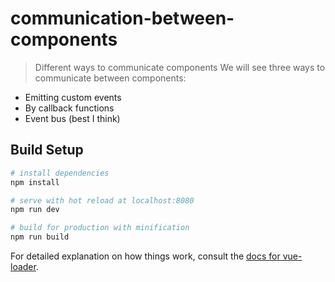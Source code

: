 # communication-between-components

> Different ways to communicate components
We will see three ways to communicate between components:
- Emitting custom events
- By callback functions
- Event bus (best I think)

## Build Setup

``` bash
# install dependencies
npm install

# serve with hot reload at localhost:8080
npm run dev

# build for production with minification
npm run build
```

For detailed explanation on how things work, consult the [docs for vue-loader](http://vuejs.github.io/vue-loader).
